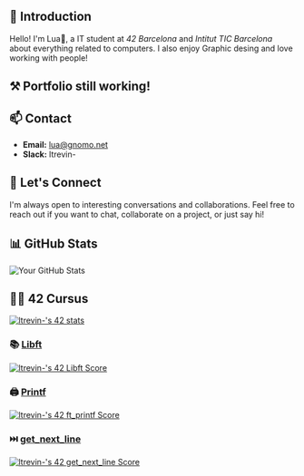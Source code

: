 ## 👋 Introduction
Hello! I'm Lua🦦, a IT student at *42 Barcelona* and *Intitut TIC Barcelona* about everything related to computers. I also enjoy Graphic desing and love working with people! 

## ⚒ Portfolio still working!

## 📫 Contact
- **Email:** lua@gnomo.net
- **Slack:** ltrevin-

## 🤝 Let's Connect
I'm always open to interesting conversations and collaborations. Feel free to reach out if you want to chat, collaborate on a project, or just say hi!

## 📊 GitHub Stats
![Your GitHub Stats](https://github-readme-stats.vercel.app/api?username=dhsudev&show_icons=true&count_private=true&hide=contribs,prs&theme=dark)

## 🎷🦦 42 Cursus
[![ltrevin-'s 42 stats](https://badge42.coday.fr/api/v2/clt7dwkvl1359101p454l9hxfq/stats?cursusId=21&coalitionId=205)](https://github.com/Coday-meric/badge42)

  ### 📚 [Libft](https://github.com/dhsudev/libft)
[![ltrevin-'s 42 Libft Score](https://badge42.coday.fr/api/v2/clt7dwkvl1359101p454l9hxfq/project/3469206)](https://github.com/Coday-meric/badge42)
  ### 🖨 [Printf](https://github.com/dhsudev/printf)
[![ltrevin-'s 42 ft_printf Score](https://badge42.coday.fr/api/v2/clt7dwkvl1359101p454l9hxfq/project/3542673)](https://github.com/Coday-meric/badge42)
  ### ⏭️ [get_next_line](https://github.com/dhsudev/get_next_line)
  [![ltrevin-'s 42 get_next_line Score](https://badge42.coday.fr/api/v2/clt7dwkvl1359101p454l9hxfq/project/3561292)](https://github.com/Coday-meric/badge42)
